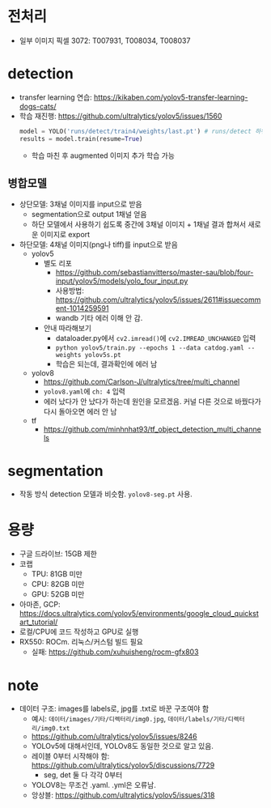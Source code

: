 # 전처리
- 일부 이미지 픽셀 3072: T007931, T008034, T008037

# detection
- transfer learning 연습: https://kikaben.com/yolov5-transfer-learning-dogs-cats/
- 학습 재진행: https://github.com/ultralytics/yolov5/issues/1560
    ```python
    model = YOLO('runs/detect/train4/weights/last.pt') # runs/detect 하위 trainN 폴더 확인. 1 epoch 이상 진행하면 정상적으로 last.pt 생성.
    results = model.train(resume=True)
    ```
    - 학습 마친 후 augmented 이미지 추가 학습 가능

## 병합모델
- 상단모델: 3채널 이미지를 input으로 받음
    - segmentation으로 output 1채널 얻음
    - 하단 모델에서 사용하기 쉽도록 중간에 3채널 이미지 + 1채널 결과 합쳐서 새로운 이미지로 export
- 하단모델: 4채널 이미지(png나 tiff)를 input으로 받음
    - yolov5
        - 별도 리포
            - https://github.com/sebastianvitterso/master-sau/blob/four-input/yolov5/models/yolo_four_input.py
            - 사용방법: https://github.com/ultralytics/yolov5/issues/2611#issuecomment-1014259591
            - wandb 기타 에러 이해 안 감.
        - 안내 따라해보기
            - dataloader.py에서 `cv2.imread()`에 `cv2.IMREAD_UNCHANGED` 입력
            - `python yolov5/train.py --epochs 1 --data catdog.yaml --weights yolov5s.pt`
            - 학습은 되는데, 결과확인에 에러 남
    - yolov8
        - https://github.com/Carlson-J/ultralytics/tree/multi_channel
        - `yolov8.yaml`에 `ch: 4` 입력
        - 에러 났다가 안 났다가 하는데 원인을 모르겠음. 커널 다른 것으로 바꿨다가 다시 돌아오면 에러 안 남
    - tf
        - https://github.com/minhnhat93/tf_object_detection_multi_channels

# segmentation
- 작동 방식 detection 모델과 비슷함. `yolov8-seg.pt` 사용.

# 용량
- 구글 드라이브: 15GB 제한
- 코랩
    - TPU: 81GB 미만
    - CPU: 82GB 미만
    - GPU: 52GB 미만
- 아마존, GCP: https://docs.ultralytics.com/yolov5/environments/google_cloud_quickstart_tutorial/
- 로컬/CPU에 코드 작성하고 GPU로 실행
- RX550: ROCm. 리눅스/커스텀 빌드 필요
    - 실패: https://github.com/xuhuisheng/rocm-gfx803

# note
- 데이터 구조: images를 labels로, jpg를 .txt로 바꾼 구조여야 함
    - 예시: `데이터/images/기타/디렉터리/img0.jpg`, `데이터/labels/기타/디렉터리/img0.txt`
    - https://github.com/ultralytics/yolov5/issues/8246
    - YOLOv5에 대해서인데, YOLOv8도 동일한 것으로 알고 있음.
    - 레이블 0부터 시작해야 함: https://github.com/ultralytics/yolov5/discussions/7729
        - seg, det 둘 다 각각 0부터
    - YOLOV8는 무조건 .yaml. .yml은 오류남.
    - 앙상블: https://github.com/ultralytics/yolov5/issues/318